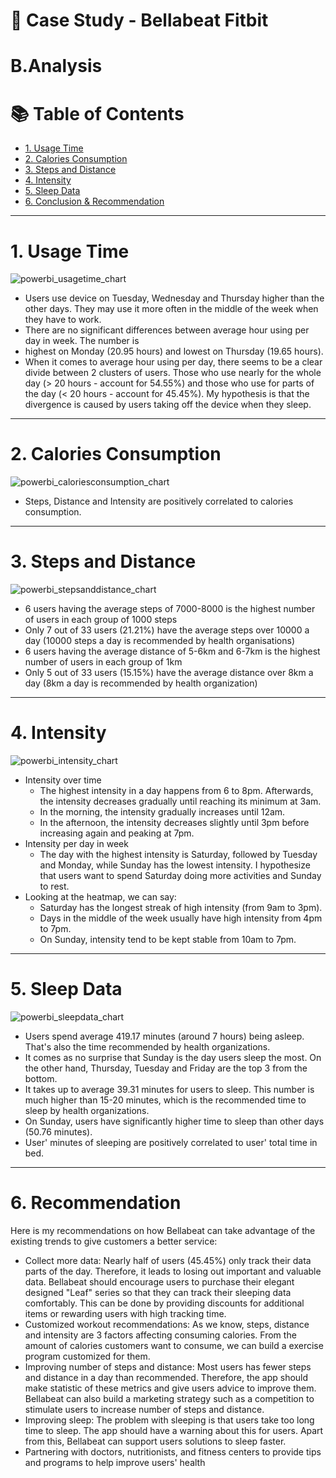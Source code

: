 # 🛒 Case Study - Bellabeat Fitbit 
# B.Analysis



# :books: Table of Contents <!-- omit in toc -->

<!-- TOC -->
* [1. Usage Time](#1-usage-time)
* [2. Calories Consumption](#2-calories-consumption)
* [3. Steps and Distance](#3-steps-and-distance)
* [4. Intensity](#4-intensity)
* [5. Sleep Data](#5-sleep-data)
* [6. Conclusion & Recommendation](#6-recommendation)
<!-- TOC -->

---

# 1. Usage Time 

![powerbi_usagetime_chart](https://user-images.githubusercontent.com/95112831/216493058-52fc97ec-f964-4d3d-8a8f-41415e221801.PNG)

- Users use device on Tuesday, Wednesday and Thursday higher than the other days. They may use it more often in the 
middle of the week when they have to work.
- There are no significant differences between average hour using per day in week. The number is 
- highest on Monday 
(20.95 hours) and lowest on Thursday (19.65 hours).
- When it comes to average hour using per day, there seems to be a clear divide between 2 clusters of users. Those who 
use nearly for the whole day (> 20 hours - account for 54.55%) and those who use for parts of the day (< 20 hours - 
account for 45.45%). My hypothesis is that the divergence is caused by users taking off the device when they sleep.

---

# 2. Calories Consumption

![powerbi_caloriesconsumption_chart](https://user-images.githubusercontent.com/95112831/216269150-229ca8f9-e636-4027-a730-d272b5aac4ba.PNG)

- Steps, Distance and Intensity are positively correlated to calories consumption. 

---

# 3. Steps and Distance

![powerbi_stepsanddistance_chart](https://user-images.githubusercontent.com/95112831/216281264-9c01da3e-517e-40f6-a068-fbca5f5975c7.PNG)

- 6 users having the average steps of 7000-8000 is the highest number of users in each group of 1000 steps
- Only 7 out of 33 users (21.21%) have the average steps over 10000 a day (10000 steps a day is recommended by health
organisations)
- 6 users having the average distance of 5-6km and 6-7km is the highest number of users in each group of 1km
- Only 5 out of 33 users (15.15%) have the average distance over 8km a day (8km a day is recommended by health 
organization)

--- 
# 4. Intensity

![powerbi_intensity_chart](https://user-images.githubusercontent.com/95112831/216493077-f9a68f90-ea92-458b-82a0-3a5124ee308c.PNG)

- Intensity over time 
  - The highest intensity in a day happens from 6 to 8pm. Afterwards, the intensity decreases gradually until 
reaching its minimum at 3am. 
  - In the morning, the intensity gradually increases until 12am. 
  - In the afternoon, the intensity decreases slightly until 3pm before increasing again and peaking at 7pm.
- Intensity per day in week 
  - The day with the highest intensity is Saturday, followed by Tuesday and Monday, while Sunday has the lowest intensity. 
  I hypothesize that users want to spend Saturday doing more activities and Sunday to rest.
- Looking at the heatmap, we can say:
  - Saturday has the longest streak of high intensity (from 9am to 3pm).
  - Days in the middle of the week usually have high intensity from 4pm to 7pm. 
  - On Sunday, intensity tend to be kept stable from 10am to 7pm.

--- 
# 5. Sleep Data

![powerbi_sleepdata_chart](https://user-images.githubusercontent.com/95112831/216493089-016512e8-2c20-4f0f-8609-5037a932c888.PNG)

- Users spend average 419.17 minutes (around 7 hours) being asleep. That's also the time recommended by health 
organizations. 
- It comes as no surprise that Sunday is the day users sleep the most. On the other hand, Thursday, Tuesday and Friday 
are the top 3 from the bottom.
- It takes up to average 39.31 minutes for users to sleep. This number is much higher than 15-20 minutes, which is the
recommended time to sleep by health organizations.
- On Sunday, users have significantly higher time to sleep than other days (50.76 minutes).
- User' minutes of sleeping are positively correlated to user' total time in bed.

---
# 6. Recommendation

Here is my recommendations on how Bellabeat can take advantage of the existing trends to give customers a better service:
- Collect more data: Nearly half of users (45.45%) only track their data parts of the day. Therefore, it leads to losing
out important and valuable data. Bellabeat should encourage users to purchase their elegant designed "Leaf" series so 
that they can track their sleeping data comfortably. This can be done by providing discounts for additional items or 
rewarding users with high tracking time.
- Customized workout recommendations: As we know, steps, distance and intensity are 3 factors affecting consuming calories. 
From the amount of calories customers want to consume, we can build a exercise program customized for them.
- Improving number of steps and distance: Most users has fewer steps and distance in a day than recommended. Therefore, 
the app should make statistic of these metrics and give users advice to improve them. Bellabeat can also build a 
marketing strategy such as a competition to stimulate users to increase number of steps and distance. 
- Improving sleep: The problem with sleeping is that users take too long time to sleep. The app should have a warning
about this for users. Apart from this, Bellabeat can support users solutions to sleep faster.
- Partnering with doctors, nutritionists, and fitness centers to provide tips and programs to help improve users' health